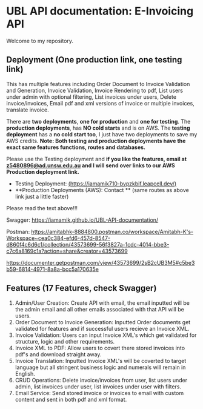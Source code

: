 # UBL API documentation: E-Invoicing API

Welcome to my repository. 

## Deployment (One production link, one testing link)

This has multiple features including Order Document to Invoice Validation and Generation, Invoice Validation, Invoice Rendering to pdf, List users under admin with optional filtering, List invoices under users, Delete invoice/invoices, Email pdf and xml versions of invoice or multiple invoices, translate invoice. 

There are **two deployments**, **one for production** and **one for testing**. The **production deployments**, has **NO cold starts** and is on AWS. The **testing deployment** has a **no cold start too**, I just have two deployments to save my AWS credits. **Note: Both testing and production deployments have the exact same features functions, routes and databases.** 

Please use the Testing deployment and **if you like the features, email at z5480896@ad.unsw.edu.au and I will send over links to our AWS Production deployment link.**

- Testing Deployment: [(https://iamamik710-bvpzkbif.leapcell.dev/)](https://iamamik710-bvpzkbif.leapcell.dev/)
- **Production Deployments (AWS): Contact ** (same routes as above link just a little faster)

Please read the text above!!!

Swagger: https://iamamik.github.io/UBL-API-documentation/

Postman: https://amitabhk-8884800.postman.co/workspace/Amitabh-K's-Workspace~cea0c384-efd6-457d-8547-d860f4c6d6c1/collection/43573699-56f3827a-1cdc-4014-bbe3-c7c6a8169c1a?action=share&creator=43573699

https://documenter.getpostman.com/view/43573699/2sB2cUB3M5#c5be3b59-6814-4971-8a8a-bcc5a170635e

## Features (17 Features, check Swagger)

1. Admin/User Creation: Create API with email, the email inputted will be the admin email and all other emails associated with that API will be users.
2. Order Document to Invoice Generation: Inputted Order documents get validated for features and if successful users recieve an Invoice XML.
3. Invoice Validation: Users can input Invoice XML's which get validated for structure, logic and other requirements.
4. Invoice XML to PDF: Allow users to covert there stored invoices into pdf's and download straight away.
5. Invoice Translation: Inputted Invoice XML's will be coverted to target language but all stringent business logic and numerals will remain in English.
6. CRUD Operations: Delete invoice/invoices from user, list users under admin, list invoices under user, list invoices under user with filters.
7. Email Service: Send stored invoice or invoices to email with custom content and sent in both pdf and xml format.
